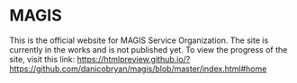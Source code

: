# MAGIS

This is the official website for MAGIS Service Organization. 
The site is currently in the works and is not published yet. To view the progress of the site, visit this link: https://htmlpreview.github.io/?https://github.com/danicobryan/magis/blob/master/index.html#home